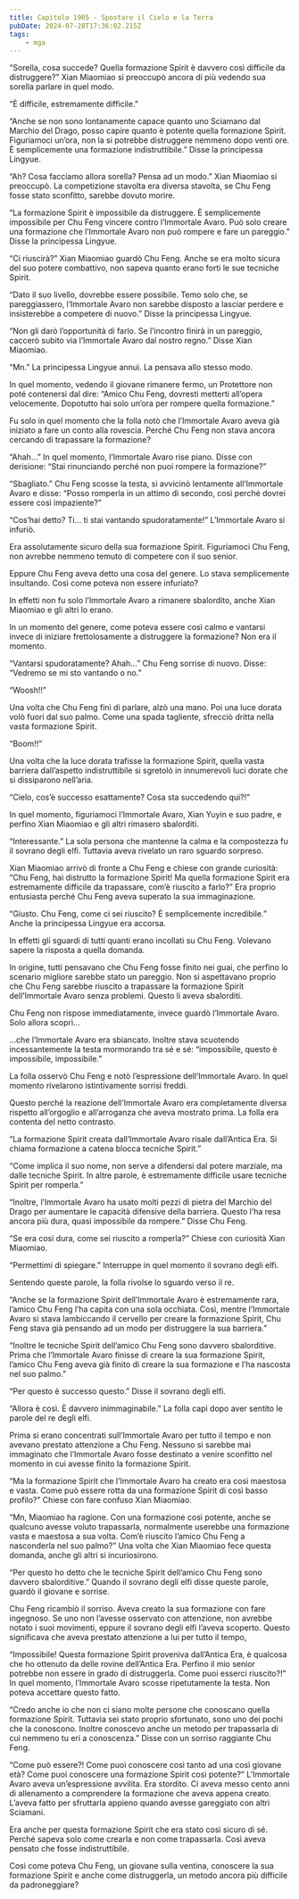 ```yaml
---
title: Capitolo 1905 - Spostare il Cielo e la Terra
pubDate: 2024-07-28T17:36:02.215Z
tags:
    - mga
---
```


“Sorella, cosa succede? Quella formazione Spirit è davvero così difficile da distruggere?” Xian Miaomiao si preoccupò ancora di più vedendo sua sorella parlare in quel modo.

“È difficile, estremamente difficile.”

“Anche se non sono lontanamente capace quanto uno Sciamano dal Marchio del Drago, posso capire quanto è potente quella formazione Spirit. Figuriamoci un’ora, non la si potrebbe distruggere nemmeno dopo venti ore. È semplicemente una formazione indistruttibile.” Disse la principessa Lingyue.

“Ah? Cosa facciamo allora sorella? Pensa ad un modo.” Xian Miaomiao si preoccupò. La competizione stavolta era diversa stavolta, se Chu Feng fosse stato sconfitto, sarebbe dovuto morire.

“La formazione Spirit è impossibile da distruggere. È semplicemente impossibile per Chu Feng vincere contro l’Immortale Avaro. Può solo creare una formazione che l’Immortale Avaro non può rompere e fare un pareggio.” Disse la principessa Lingyue.

“Ci riuscirà?” Xian Miaomiao guardò Chu Feng. Anche se era molto sicura del suo potere combattivo, non sapeva quanto erano forti le sue tecniche Spirit.

“Dato il suo livello, dovrebbe essere possibile. Temo solo che, se pareggiassero, l’Immortale Avaro non sarebbe disposto a lasciar perdere e insisterebbe a competere di nuovo.” Disse la principessa Lingyue.

“Non gli darò l’opportunità di farlo. Se l’incontro finirà in un pareggio, caccerò subito via l’Immortale Avaro dal nostro regno.” Disse Xian Miaomiao.

“Mn.” La principessa Lingyue annuì. La pensava allo stesso modo.

In quel momento, vedendo il giovane rimanere fermo, un Protettore non poté contenersi dal dire: “Amico Chu Feng, dovresti metterti all’opera velocemente. Dopotutto hai solo un’ora per rompere quella formazione.”

Fu solo in quel momento che la folla notò che l’Immortale Avaro aveva già iniziato a fare un conto alla rovescia. Perché Chu Feng non stava ancora cercando di trapassare la formazione?

“Ahah…” In quel momento, l’Immortale Avaro rise piano. Disse con derisione: “Stai rinunciando perché non puoi rompere la formazione?”

“Sbagliato.” Chu Feng scosse la testa, si avvicinò lentamente all’Immortale Avaro e disse: “Posso romperla in un attimo di secondo, così perché dovrei essere così impaziente?”

“Cos’hai detto? Ti… ti stai vantando spudoratamente!” L’Immortale Avaro si infuriò.

Era assolutamente sicuro della sua formazione Spirit. Figuriamoci Chu Feng, non avrebbe nemmeno temuto di competere con il suo senior.

Eppure Chu Feng aveva detto una cosa del genere. Lo stava semplicemente insultando. Così come poteva non essere infuriato?

In effetti non fu solo l’Immortale Avaro a rimanere sbalordito, anche Xian Miaomiao e gli altri lo erano.

In un momento del genere, come poteva essere così calmo e vantarsi invece di iniziare frettolosamente a distruggere la formazione? Non era il momento.

“Vantarsi spudoratamente? Ahah…” Chu Feng sorrise di nuovo. Disse: “Vedremo se mi sto vantando o no.”

“Woosh!!”

Una volta che Chu Feng finì di parlare, alzò una mano. Poi una luce dorata volò fuori dal suo palmo. Come una spada tagliente, sfrecciò dritta nella vasta formazione Spirit.

“Boom!!”

Una volta che la luce dorata trafisse la formazione Spirit, quella vasta barriera dall’aspetto indistruttibile si sgretolò in innumerevoli luci dorate che si dissiparono nell’aria.

“Cielo, cos’è successo esattamente? Cosa sta succedendo qui?!”

In quel momento, figuriamoci l’Immortale Avaro, Xian Yuyin e suo padre, e perfino Xian Miaomiao e gli altri rimasero sbalorditi.

“Interessante.” La sola persona che mantenne la calma e la compostezza fu il sovrano degli elfi. Tuttavia aveva rivelato un raro sguardo sorpreso.

Xian Miaomiao arrivò di fronte a Chu Feng e chiese con grande curiosità: “Chu Feng, hai distrutto la formazione Spirit! Ma quella formazione Spirit era estremamente difficile da trapassare, com’è riuscito a farlo?” Era proprio entusiasta perché Chu Feng aveva superato la sua immaginazione.

“Giusto. Chu Feng, come ci sei riuscito? È semplicemente incredibile.” Anche la principessa Lingyue era accorsa.

In effetti gli sguardi di tutti quanti erano incollati su Chu Feng. Volevano sapere la risposta a quella domanda.

In origine, tutti pensavano che Chu Feng fosse finito nei guai, che perfino lo scenario migliore sarebbe stato un pareggio. Non si aspettavano proprio che Chu Feng sarebbe riuscito a trapassare la formazione Spirit dell’Immortale Avaro senza problemi. Questo li aveva sbalorditi.

Chu Feng non rispose immediatamente, invece guardò l’Immortale Avaro. Solo allora scoprì…

…che l’Immortale Avaro era sbiancato. Inoltre stava scuotendo incessantemente la testa mormorando tra sé e sé: “impossibile, questo è impossibile, impossibile.”

La folla osservò Chu Feng e notò l’espressione dell’Immortale Avaro. In quel momento rivelarono istintivamente sorrisi freddi.

Questo perché la reazione dell’Immortale Avaro era completamente diversa rispetto all’orgoglio e all’arroganza che aveva mostrato prima. La folla era contenta del netto contrasto.

“La formazione Spirit creata dall’Immortale Avaro risale dall’Antica Era. Si chiama formazione a catena blocca tecniche Spirit.”

“Come implica il suo nome, non serve a difendersi dal potere marziale, ma dalle tecniche Spirit. In altre parole, è estremamente difficile usare tecniche Spirit per romperla.”

“Inoltre, l’Immortale Avaro ha usato molti pezzi di pietra del Marchio del Drago per aumentare le capacità difensive della barriera. Questo l’ha resa ancora più dura, quasi impossibile da rompere.” Disse Chu Feng.

“Se era così dura, come sei riuscito a romperla?” Chiese con curiosità Xian Miaomiao.

“Permettimi di spiegare.” Interruppe in quel momento il sovrano degli elfi.

Sentendo queste parole, la folla rivolse lo sguardo verso il re.

“Anche se la formazione Spirit dell’Immortale Avaro è estremamente rara, l’amico Chu Feng l’ha capita con una sola occhiata. Così, mentre l’Immortale Avaro si stava lambiccando il cervello per creare la formazione Spirit, Chu Feng stava già pensando ad un modo per distruggere la sua barriera.”

“Inoltre le tecniche Spirit dell’amico Chu Feng sono davvero sbalorditive. Prima che l’Immortale Avaro finisse di creare la sua formazione Spirit, l’amico Chu Feng aveva già finito di creare la sua formazione e l’ha nascosta nel suo palmo.”

“Per questo è successo questo.” Disse il sovrano degli elfi.

“Allora è così. È davvero inimmaginabile.” La folla capì dopo aver sentito le parole del re degli elfi.

Prima si erano concentrati sull’Immortale Avaro per tutto il tempo e non avevano prestato attenzione a Chu Feng. Nessuno si sarebbe mai immaginato che l’Immortale Avaro fosse destinato a venire sconfitto nel momento in cui avesse finito la formazione Spirit.

“Ma la formazione Spirit che l’Immortale Avaro ha creato era così maestosa e vasta. Come può essere rotta da una formazione Spirit di così basso profilo?” Chiese con fare confuso Xian Miaomiao.

“Mn, Miaomiao ha ragione. Con una formazione così potente, anche se qualcuno avesse voluto trapassarla, normalmente userebbe una formazione vasta e maestosa a sua volta. Com’è riuscito l’amico Chu Feng a nasconderla nel suo palmo?” Una volta che Xian Miaomiao fece questa domanda, anche gli altri si incuriosirono.

“Per questo ho detto che le tecniche Spirit dell’amico Chu Feng sono davvero sbalorditive.” Quando il sovrano degli elfi disse queste parole, guardò il giovane e sorrise.

Chu Feng ricambiò il sorriso. Aveva creato la sua formazione con fare ingegnoso. Se uno non l’avesse osservato con attenzione, non avrebbe notato i suoi movimenti, eppure il sovrano degli elfi l’aveva scoperto. Questo significava che aveva prestato attenzione a lui per tutto il tempo,

“Impossibile! Questa formazione Spirit proveniva dall’Antica Era, è qualcosa che ho ottenuto da delle rovine dell’Antica Era. Perfino il mio senior potrebbe non essere in grado di distruggerla. Come puoi esserci riuscito?!” In quel momento, l’Immortale Avaro scosse ripetutamente la testa. Non poteva accettare questo fatto.

“Credo anche io che non ci siano molte persone che conoscano quella formazione Spirit. Tuttavia sei stato proprio sfortunato, sono uno dei pochi che la conoscono. Inoltre conoscevo anche un metodo per trapassarla di cui nemmeno tu eri a conoscenza.” Disse con un sorriso raggiante Chu Feng.

“Come può essere?! Come puoi conoscere così tanto ad una così giovane età? Come puoi conoscere una formazione Spirit così potente?” L’Immortale Avaro aveva un’espressione avvilita. Era stordito. Ci aveva messo cento anni di allenamento a comprendere la formazione che aveva appena creato. L’aveva fatto per sfruttarla appieno quando avesse gareggiato con altri Sciamani.

Era anche per questa formazione Spirit che era stato così sicuro di sé. Perché sapeva solo come crearla e non come trapassarla. Così aveva pensato che fosse indistruttibile.

Così come poteva Chu Feng, un giovane sulla ventina, conoscere la sua formazione Spirit e anche come distruggerla, un metodo ancora più difficile da padroneggiare?




